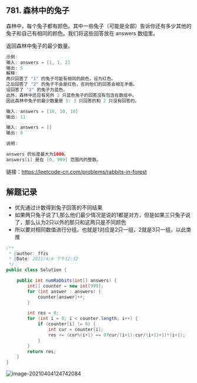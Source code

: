 ## 781. 森林中的兔子

森林中，每个兔子都有颜色。其中一些兔子（可能是全部）告诉你还有多少其他的兔子和自己有相同的颜色。我们将这些回答放在 answers 数组里。

返回森林中兔子的最少数量。



```java
示例:
输入: answers = [1, 1, 2]
输出: 5
解释:
两只回答了 "1" 的兔子可能有相同的颜色，设为红色。
之后回答了 "2" 的兔子不会是红色，否则他们的回答会相互矛盾。
设回答了 "2" 的兔子为蓝色。
此外，森林中还应有另外 2 只蓝色兔子的回答没有包含在数组中。
因此森林中兔子的最少数量是 5: 3 只回答的和 2 只没有回答的。

输入: answers = [10, 10, 10]
输出: 11

输入: answers = []
输出: 0
```

```java
说明:

answers 的长度最大为1000。
answers[i] 是在 [0, 999] 范围内的整数。
```


链接：https://leetcode-cn.com/problems/rabbits-in-forest



## 解题记录

+ 优先通过计数得到兔子回答的不同结果
+ 如果两只兔子说了1,那么他们最少情况是说的1都是对方，但是如果三只兔子说了，那么认为2只以外的那只和这两只是不同颜色
+ 所以要对相同数值进行分组，也就是1对应是2只一组，2就是3只一组，以此类推

```java
/**
 * @author: ffzs
 * @Date: 2021/4/4 下午12:32
 */
public class Solution {

    public int numRabbits(int[] answers) {
        int[] counter = new int[999];
        for (int answer : answers) {
            counter[answer]++;
        }

        int res = 0;
        for (int i = 0; i < counter.length; i++) {
            if (counter[i] != 0) {
                int cur = counter[i];
                res += (cur%(i+1) == 0?cur/(i+1):cur/(i+1)+1)*(i+1);
            }
        }
        return res;
    }
}
```

![image-20210404124742084](https://gitee.com/ffzs/picture_go/raw/master/img/image-20210404124742084.png)